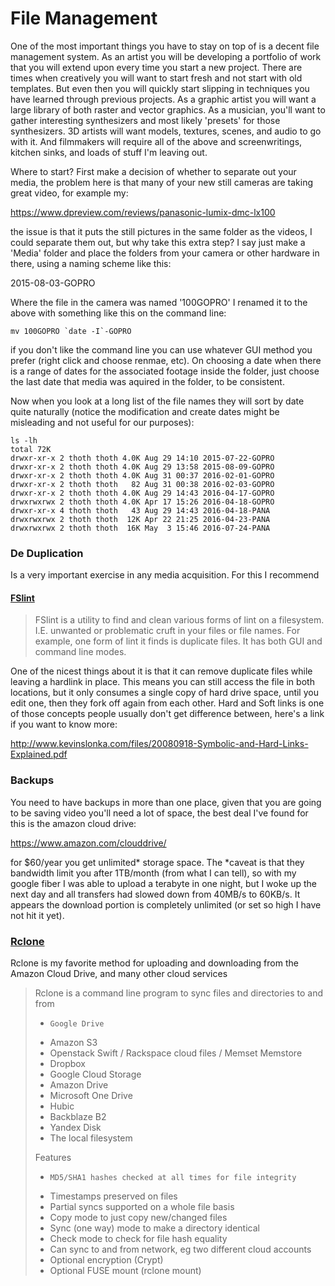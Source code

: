 # File Management

One of the most important things you have to stay on top of is a decent file management system.  As an artist you will be developing a portfolio of work that you will extend upon every time you start a new project.  There are times when creatively you will want to start fresh and not start with old templates.  But even then you will quickly start slipping in techniques you have learned through previous projects.  As a graphic artist you will want a large library of both raster and vector graphics.  As a musician, you'll want to gather interesting synthesizers and most likely 'presets' for those synthesizers.  3D artists will want models, textures, scenes, and audio to go with it.  And filmmakers will require all of the above and screenwritings, kitchen sinks, and loads of stuff I'm leaving out.

Where to start?  First make a decision of whether to separate out your media, the problem here is that many of your new still cameras are taking great video, for example my:

https://www.dpreview.com/reviews/panasonic-lumix-dmc-lx100

the issue is that it puts the still pictures in the same folder as the videos, I could separate them out, but why take this extra step?  I say just make a 'Media' folder and place the folders from your camera or other hardware in there, using a naming scheme like this:

2015-08-03-GOPRO

Where the file in the camera was named '100GOPRO' I renamed it to the above with something like this on the command line:

```
mv 100GOPRO `date -I`-GOPRO
```

if you don't like the command line you can use whatever GUI method you prefer (right click and choose renmae, etc).  On choosing a date when there is a range of dates for the associated footage inside the folder,  just choose the last date that media was aquired in the folder, to be consistent.

Now when you look at a long list of the file names they will sort by date quite naturally (notice the modification and create dates might be misleading and not useful for our purposes):
```
ls -lh
total 72K
drwxr-xr-x 2 thoth thoth 4.0K Aug 29 14:10 2015-07-22-GOPRO
drwxr-xr-x 2 thoth thoth 4.0K Aug 29 13:58 2015-08-09-GOPRO
drwxr-xr-x 2 thoth thoth 4.0K Aug 31 00:37 2016-02-01-GOPRO
drwxr-xr-x 2 thoth thoth   82 Aug 31 00:38 2016-02-03-GOPRO
drwxr-xr-x 2 thoth thoth 4.0K Aug 29 14:43 2016-04-17-GOPRO
drwxrwxrwx 2 thoth thoth 4.0K Apr 17 15:26 2016-04-18-GOPRO
drwxr-xr-x 4 thoth thoth   43 Aug 29 14:43 2016-04-18-PANA
drwxrwxrwx 2 thoth thoth  12K Apr 22 21:25 2016-04-23-PANA
drwxrwxrwx 2 thoth thoth  16K May  3 15:46 2016-07-24-PANA
```

### De Duplication

Is a very important exercise in any media acquisition. For this I recommend

#### [FSlint](http://www.pixelbeat.org/fslint/) 


>  FSlint is a utility to find and clean various forms of lint on a filesystem.
 I.E. unwanted or problematic cruft in your files or file names.
 For example, one form of lint it finds is duplicate files.
 It has both GUI and command line modes.



One of the nicest things about it is that it can remove duplicate files while leaving a hardlink in place.  This means you can still access the file in both locations, but it only consumes a single copy of hard drive space, until you edit one, then they fork off again from each other.  Hard and Soft links is one of those concepts people usually don't get difference between,  here's a link if you want to know more:

http://www.kevinslonka.com/files/20080918-Symbolic-and-Hard-Links-Explained.pdf

### Backups

You need to have backups in more than one place, given that you are going to be saving video you'll need a lot of space, the best deal I've found for this is the amazon cloud drive:

https://www.amazon.com/clouddrive/

for $60/year you get unlimited* storage space.  The *caveat is that they bandwidth limit you after 1TB/month (from what I can tell), so with my google fiber I was able to upload a terabyte in one night, but I woke up the next day and all transfers had slowed down from 40MB/s to 60KB/s.  It appears the download portion is completely unlimited (or set so high I have not hit it yet).

### [Rclone](http://rclone.org/)

Rclone is my favorite method for uploading and downloading from the Amazon Cloud Drive, and many other cloud services

> Rclone is a command line program to sync files and directories to and from
>
>    *     Google Drive
>    *    Amazon S3
>    *    Openstack Swift / Rackspace cloud files / Memset Memstore
>    *    Dropbox
>    *    Google Cloud Storage
>    *    Amazon Drive
>    *    Microsoft One Drive
>    *    Hubic
>    *    Backblaze B2
>    *    Yandex Disk
>    *    The local filesystem
>
>
>    Features
>
>    *     MD5/SHA1 hashes checked at all times for file integrity
>    *    Timestamps preserved on files
>    *    Partial syncs supported on a whole file basis
>    *    Copy mode to just copy new/changed files
>    *    Sync (one way) mode to make a directory identical
>    *    Check mode to check for file hash equality
>    *    Can sync to and from network, eg two different cloud accounts
>    *    Optional encryption (Crypt)
>    *    Optional FUSE mount (rclone mount)




